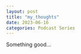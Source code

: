 ```yaml
---
layout: post
title: "my_thoughts"
date: 2023-06-16
categories: Podcast Series
---
```


Something good...
